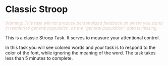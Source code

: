 Classic Stroop
================

<p style="font-style:italic; font-size:10pt; color: #E4CCC0">
Warning: This task will not produce personalized feedback on where you
stand in relation to general population, as the “general population”
data is missing.
</p>

This is a classic Stroop Task. It serves to measure your attentional
control.

In this task you will see colored words and your task is to respond to
the color of the font, while ignoring the meaning of the word. The task
takes less than 5 minutes to complete.
